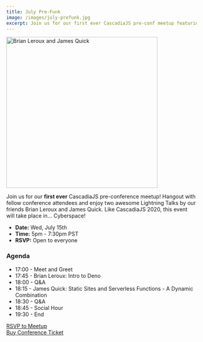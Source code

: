 ```yaml
---
title: July Pre-Funk
image: /images/july-prefunk.jpg
excerpt: Join us for our first ever CascadiaJS pre-conf meetup featuring ⚡️ talks by Brian Leroux and James Quick!
---
```

<img src="/images/july-prefunk.jpg" alt="Brian Leroux and James Quick" style="height:400px;width:400px"/>

Join us for our **first ever** CascadiaJS pre-conference meetup! Hangout with fellow conference attendees and enjoy two awesome Lightning Talks by our friends Brian Leroux and James Quick. Like CascadiaJS 2020, this event will take place in... Cyberspace!

* **Date:** Wed, July 15th
* **Time:** 5pm - 7:30pm PST
* **RSVP:** Open to everyone

### Agenda

* 17:00 - Meet and Greet
* 17:45 - Brian Leroux: Intro to Deno
* 18:00 - Q&A
* 18:15 - James Quick: Static Sites and Serverless Functions - A Dynamic Combination
* 18:30 - Q&A
* 18:45 - Social Hour
* 19:30 - End

<div class="cta"><a href="https://ti.to/event-loop/cjs20-july-prefunk">RSVP to Meetup</a></div>

<div class="cta"><a href="https://ti.to/event-loop/cascadiajs-2020/">Buy Conference Ticket</a></div>